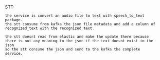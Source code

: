 STT:
    
    the service is convert an audio file to text with speech_to_text package.
    the stt consume from kafka the json file metadata and add a column of recognized_text with the recognized text.
    
    the stt doesnt read from elastic and make the update there because there is not any meaning to the json if the text doesnt exist in the json
    so the stt consume the json and send to the kafka the complete service.